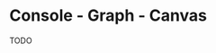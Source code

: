 # Console - Graph - Canvas

TODO

<!--
Node label logic
Node color logic
Loops
Multiple relationships
Interactions
  Move nodes
  Move canvas viewport
  Zoom in/out
  Select node
  Select relationship
-->
